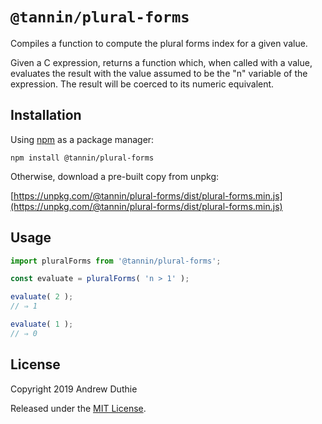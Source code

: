 `@tannin/plural-forms`
======================

Compiles a function to compute the plural forms index for a given value.

Given a C expression, returns a function which, when called with a value, evaluates the result with the value assumed to be the "n" variable of the expression. The result will be coerced to its numeric equivalent.

## Installation

Using [npm](https://www.npmjs.com/) as a package manager:

```
npm install @tannin/plural-forms
```

Otherwise, download a pre-built copy from unpkg:

[https://unpkg.com/@tannin/plural-forms/dist/plural-forms.min.js](https://unpkg.com/@tannin/plural-forms/dist/plural-forms.min.js)

## Usage

```js
import pluralForms from '@tannin/plural-forms';

const evaluate = pluralForms( 'n > 1' );

evaluate( 2 );
// ⇒ 1

evaluate( 1 );
// ⇒ 0
```

## License

Copyright 2019 Andrew Duthie

Released under the [MIT License](https://opensource.org/licenses/MIT).

